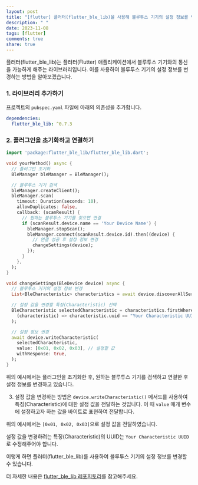 ```yaml
---
layout: post
title: "[flutter] 플러터(flutter_ble_lib)을 사용해 블루투스 기기의 설정 정보를 변경하는 방법은 어떻게 되나요?"
description: " "
date: 2023-11-08
tags: [flutter]
comments: true
share: true
---
```


플러터(flutter_ble_lib)는 플러터(Flutter) 애플리케이션에서 블루투스 기기와의 통신을 가능하게 해주는 라이브러리입니다. 이를 사용하여 블루투스 기기의 설정 정보를 변경하는 방법을 알아보겠습니다.

### 1. 라이브러리 추가하기

프로젝트의 `pubspec.yaml` 파일에 아래의 의존성을 추가합니다.

```yaml
dependencies:
  flutter_ble_lib: ^0.7.3
```

### 2. 플러그인을 초기화하고 연결하기

```dart
import 'package:flutter_ble_lib/flutter_ble_lib.dart';

void yourMethod() async {
  // 플러그인 초기화
  BleManager bleManager = BleManager();

  // 블루투스 기기 검색
  bleManager.createClient();
  bleManager.scan(
    timeout: Duration(seconds: 10),
    allowDuplicates: false,
    callback: (scanResult) {
      // 원하는 블루투스 기기를 찾으면 연결
      if (scanResult.device.name == 'Your Device Name') {
        bleManager.stopScan();
        bleManager.connect(scanResult.device.id).then((device) {
          // 연결 성공 후 설정 정보 변경
          changeSettings(device);
        });
      }
    },
  );
}

void changeSettings(BleDevice device) async {
  // 블루투스 기기의 설정 정보 변경
  List<BleCharacteristic> characteristics = await device.discoverAllServicesAndCharacteristics();

  // 설정 값을 변경할 특징(Characteristic) 선택
  BleCharacteristic selectedCharacteristic = characteristics.firstWhere(
    (characteristic) => characteristic.uuid == "Your Characteristic UUID",
  );

  // 설정 정보 변경
  await device.writeCharacteristic(
    selectedCharacteristic,
    value: [0x01, 0x02, 0x03], // 설정할 값
    withResponse: true,
  );
}
```

위의 예시에서는 플러그인을 초기화한 후, 원하는 블루투스 기기를 검색하고 연결한 후 설정 정보를 변경하고 있습니다. 

3. 설정 값을 변경하는 방법은 `device.writeCharacteristic()` 메서드를 사용하여 특징(Characteristic)에 대한 설정 값을 전달하는 것입니다. 이 때 `value` 매개 변수에 설정하고자 하는 값을 바이트로 표현하여 전달합니다.

위의 예시에서는 `[0x01, 0x02, 0x03]`으로 설정 값을 전달하였습니다.

설정 값을 변경하려는 특징(Characteristic)의 UUID는 `Your Characteristic UUID`로 수정해주어야 합니다.

이렇게 하면 플러터(flutter_ble_lib)를 사용하여 블루투스 기기의 설정 정보를 변경할 수 있습니다.

더 자세한 내용은 [flutter_ble_lib 레포지토리](https://github.com/deda9/flutter_ble_lib)를 참고해주세요.